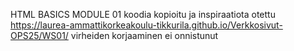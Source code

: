 HTML BASICS MODULE 01
koodia kopioitu ja inspiraatiota otettu https://laurea-ammattikorkeakoulu-tikkurila.github.io/Verkkosivut-OPS25/WS01/
virheiden korjaaminen ei onnistunut
